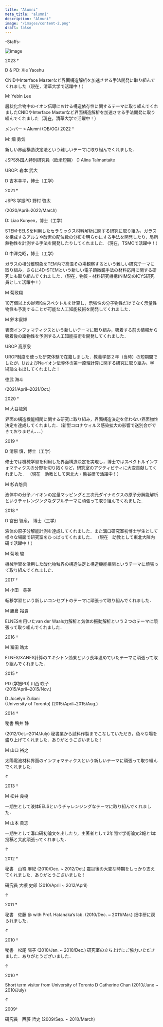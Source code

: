 ```yaml
---
title: "Alumni"
meta_title: "alumni"
description: "Almuni"
image: "/images/content-2.png"
draft: false
---
```


-Staffs-
<left>

![image](/images/NMDLlogo-gray.jpg)

2023 †

D & PD: Xie Yaoshu

 

CNIDやInterface Masterなど界面構造解析を加速させる手法開発に取り組んでくれました（現在，清華大学で活躍中！）


M: Yebin Lee 

層状化合物中のイオン伝導における構造依存性に関するテーマに取り組んでくれましたCNIDやInterface Masterなど界面構造解析を加速させる手法開発に取り組んでくれました（現在，清華大学で活躍中！）

メンバー » Alumni (OB/OG)
2022 †

M: 畑 勇気

 

新しい界面構造決定法という難しいテーマに取り組んでくれました．


 JSPS外国人特別研究員（欧米短期）
 D Alina Talmantaite


UROP: 岩本 武大

 


D 吉本幸平，博士（工学）

 2021 †

 

JSPS 学振PD 野村 啓太

(2020/April~2022/March) 


D: Liao Kunyen，博士（工学）

STEM-EELSを利用したセラミックス材料解析に関する研究に取り組み，ガラスを構成するアルミや酸素の配位数の分布を明らかにする手法を開発したり，局所熱物性を計測する手法を開発したりしてくれました．（現在，TSMCで活躍中！）


  

D  中澤克昭，博士（工学）

 ガラスの相分離現象をTEM内で高温その場観察するという難しい研究テーマに取り組み，さらに4D-STEMという新しい電子顕微鏡手法の材料応用に関する研究にも取り組んでくれました．（現在，物質・材料研究機構(NIMS)のICYS研究員として活躍中！）


 M  菊政翔

 10万個以上の炭素K端スペクトルを計算し，示強性の分子物性だけでなく示量性物性も予測することが可能な人工知能技術を開発してくれました．


 

M 鈴木叡輝

表面インフォマティクスという新しいテーマに取り組み，吸着する前の情報から吸着後の諸物性を予測する人工知能技術を開発してくれました．


 

UROP  高原泉

UROP制度を使った研究体験で在籍しました．教養学部２年（当時）の短期間でしたが，LiおよびNaイオン伝導体の第一原理計算に関する研究に取り組み，学術論文も出してくれました！


  

徳武 海斗

 (2021/April~2021/Oct.)

2020 †

M  大谷龍剣

界面の構造機能相関に関する研究に取り組み，界面構造決定を伴わない界面物性決定を達成してくれました．（新型コロナウィルス感染拡大の影響で送別会ができておりません．．．） 

 2019 †

D  清原 慎，博士（工学）

修士では機械学習を利用した界面構造決定を実現し，博士ではスペクトルインフォマティクスの分野を切り拓くなど，研究室のアクティビティに大変貢献してくれました． （現在　助教として東北大・熊谷研で活躍中！）


M 杉森悠貴

液体中の分子／イオンの定量マッピングと三次元ダイナミクスの原子分解能解析というチャレンジングなダブルテーマに頑張って取り組んでくれました． 

2018 †

 

 D 宮田 智衆， 博士（工学）

液体の原子分解能計測を達成してくれました．また溝口研究室初博士学生として様々な場面で研究室をひっぱってくれました．
（現在　助教として東北大陣内研で活躍中！）



M 菊地 駿

機械学習を活用した酸化物粒界の構造決定と構造機能相関というテーマに頑張って取り組んでくれました．

 2017 †

 

M 小田　尋美

転移学習という新しいコンセプトのテーマに頑張って取り組んでくれました．


M 勝倉 裕貴

ELNESを用いたvan der Waals力解析と気体の振動解析という２つのテーマに頑張って取り組んでくれました．

2016 †

M 冨田 皓太

ELNES/XANES計算のエキシトン効果という長年温めていたテーマに頑張って取り組んでくれました．

2015 †

PD (学振PD) 川西 咲子  
(2015/April~2015/Nov.) 


D Jocelyn Zuliani  
(University of Toronto)
 (2015/April~2015/Aug.) 

2014 †
 


秘書 鴨井 静 

(2012/Oct.~2014/July) 秘書業から試料作製までこなしていただき，色々な場を盛り上げてくれました．ありがとうございました！



M 山口 裕之 

太陽電池材料界面のインフォマティクスという新しいテーマに頑張って取り組んでくれました．

↑

2013 †


M 松井 良樹 

一期生として液体EELSというチャレンジングなテーマに取り組んでくれました．


M 山本 貴志 

一期生として溝口研初論文を出したり，主著者として2年間で学術論文2報と1本投稿と大変頑張ってくれました．

↑

2012 †
 


秘書　山嵜 麻紀 
(2010/Dec. ~ 2012/Oct.)
震災後の大変な時期をしっかり支えてくれました．ありがとうございました！


研究員
 大槻 史郎
(2010/April ~ 2012/April)

↑

2011 †

秘書　佐藤 歩
 with Prof. Hatanaka’s lab.
(2010/Dec. ~ 2011/Mar.)
畑中研に戻られました．

↑

2010 †
 


秘書　松尾 陽子
(2010/Jan. ~ 2010/Dec.)
研究室の立ち上げにご協力いただきました．ありがとうございました．

↑

2010 †

Short term visitor from
University of Toronto
D Catherine Chan
(2010/June ~ 2010/July)

↑

2009†
 


研究員　西藤 哲史
(2009/Sep. ~ 2010/March)